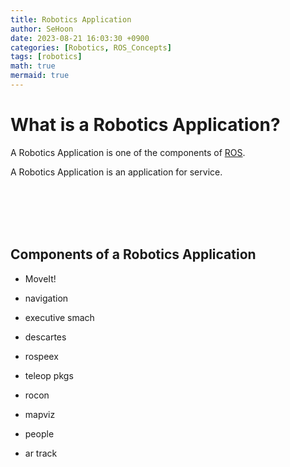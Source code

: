 ```yaml
---
title: Robotics Application
author: SeHoon
date: 2023-08-21 16:03:30 +0900
categories: [Robotics, ROS_Concepts]
tags: [robotics]
math: true
mermaid: true
---
```


# What is a Robotics Application?


A Robotics Application is one of the components of [ROS](https://csh970605.github.io/posts/ROS/).<br>

A Robotics Application is an application for service.

<br><br><br><br>

## Components of a Robotics Application

+ MoveIt!

+ navigation

+ executive smach

+ descartes

+ rospeex

+ teleop pkgs

+ rocon

+ mapviz

+ people

+ ar track

